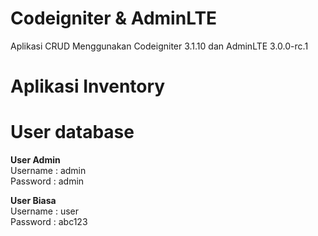 # Codeigniter & AdminLTE

Aplikasi CRUD Menggunakan Codeigniter 3.1.10 dan AdminLTE 3.0.0-rc.1
# Aplikasi Inventory


# User database
<strong>User Admin</strong><br>
Username : admin<br>
Password : admin

<strong>User Biasa</strong><br>
Username : user<br>
Password : abc123
